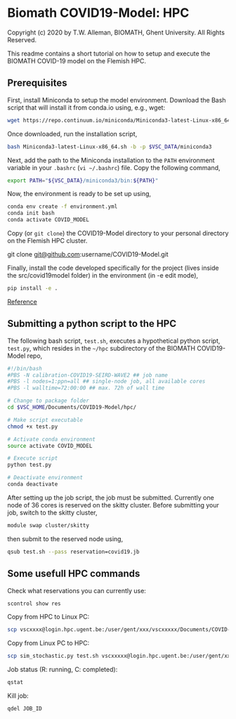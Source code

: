 # Biomath COVID19-Model: HPC

Copyright (c) 2020 by T.W. Alleman, BIOMATH, Ghent University. All Rights Reserved.

This readme contains a short tutorial on how to setup and execute the BIOMATH COVID-19 model on the Flemish HPC.

## Prerequisites

First, install Miniconda to setup the model environment. Download the Bash script that will install it from conda.io using, e.g., wget:

```bash
wget https://repo.continuum.io/miniconda/Miniconda3-latest-Linux-x86_64.sh
```

Once downloaded, run the installation script,

```bash
bash Miniconda3-latest-Linux-x86_64.sh -b -p $VSC_DATA/miniconda3
```

Next, add the path to the Miniconda installation to the `PATH` environment variable in your `.bashrc` (`vi ~/.bashrc`) file. Copy the following command,

```bash
export PATH="${VSC_DATA}/miniconda3/bin:${PATH}"
```

Now, the environment is ready to be set up using,

```bash
conda env create -f environment.yml
conda init bash
conda activate COVID_MODEL
```

Copy (or `git clone`) the COVID19-Model directory to your personal directory on the Flemish HPC cluster.

git clone git@github.com:username/COVID19-Model.git 

Finally, install the code developed specifically for the project (lives inside the src/covid19model folder) in the environment (in -e edit mode),

```bash
pip install -e .
```

[Reference](https://vlaams-supercomputing-centrum-vscdocumentation.readthedocs-hosted.com/en/latest/software/python_package_management.html?highlight=conda#install-an-additional-package)

## Submitting a python script to the HPC

The following bash script, `test.sh`, executes a hypothetical python script, `test.py`, which resides in the `~/hpc` subdirectory of the BIOMATH COVID19-Model repo,

```bash
#!/bin/bash
#PBS -N calibration-COVID19-SEIRD-WAVE2 ## job name
#PBS -l nodes=1:ppn=all ## single-node job, all available cores
#PBS -l walltime=72:00:00 ## max. 72h of wall time

# Change to package folder
cd $VSC_HOME/Documents/COVID19-Model/hpc/

# Make script executable
chmod +x test.py

# Activate conda environment
source activate COVID_MODEL

# Execute script
python test.py

# Deactivate environment
conda deactivate
```

After setting up the job script, the job must be submitted. Currently one node of 36 cores is reserved on the skitty cluster. Before submitting your job, switch to the skitty cluster,
```bash
module swap cluster/skitty
```
then submit to the reserved node using,
```bash
qsub test.sh --pass reservation=covid19.jb
```

## Some usefull HPC commands

Check what reservations you can currently use:

```bash
scontrol show res
```

Copy from HPC to Linux PC:

```bash
scp vscxxxx@login.hpc.ugent.be:/user/gent/xxx/vscxxxxx/Documents/COVID-19/test.sh .
```

Copy from Linux PC to HPC:

```bash
scp sim_stochastic.py test.sh vscxxxxx@login.hpc.ugent.be:/user/gent/xxx/vscxxxxx/Documents/COVID-19/
```

Job status (R: running, C: completed):
```bash
qstat
```

Kill job:
```bash
qdel JOB_ID
```
